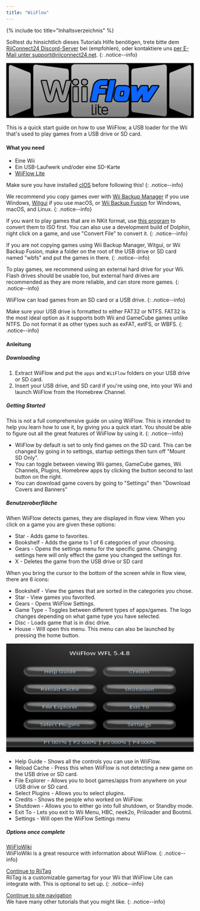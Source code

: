 ```yaml
---
title: "WiiFlow"
---
```


{% include toc title="Inhaltsverzeichnis" %}

Solltest du hinsichtlich dieses Tutorials Hilfe benötigen, trete bitte dem [RiiConnect24 Discord-Server](https://discord.gg/rc24) bei (empfohlen), oder kontaktiere uns [per E-Mail unter support@riiconnect24.net](mailto:support@riiconnect24.net).
{: .notice--info}

![WiiFlow](/images/wiiflowlogo.png)

This is a quick start guide on how to use WiiFlow, a USB loader for the Wii that's used to play games from a USB drive or SD card.

#### What you need

- Eine Wii
- Ein USB-Laufwerk und/oder eine SD-Karte
- [WiiFlow Lite](https://hbb1.oscwii.org/hbb/wiiflow/wiiflow.zip)

Make sure you have installed [cIOS](/cios) before following this!
{: .notice--info}

We recommend you copy games over with [Wii Backup Manager](/wiibackupmanager) if you use Windows, [Witgui](https://desairem.com/wordpress/category/witgui-download/) if you use macOS, or [Wii Backup Fusion](https://github.com/larsenv/Wii-Backup-Fusion) for Windows, macOS, and Linux.
{: .notice--info}

If you want to play games that are in NKit format, use [this program](https://gbatemp.net/download/nkit.36157/) to convert them to ISO first. You can also use a development build of Dolphin, right click on a game, and use "Convert File" to convert it.
{: .notice--info}

If you are not copying games using Wii Backup Manager, Witgui, or Wii Backup Fusion, make a folder on the root of the USB drive or SD card named "wbfs" and put the games in there.
{: .notice--info}

To play games, we recommend using an external hard drive for your Wii. Flash drives should be usable too, but external hard drives are recommended as they are more reliable, and can store more games.
{: .notice--info}

WiiFlow can load games from an SD card or a USB drive.
{: .notice--info}

Make sure your USB drive is formatted to either FAT32 or NTFS. FAT32 is the most ideal option as it supports both Wii and GameCube games unlike NTFS. Do not format it as other types such as exFAT, extFS, or WBFS.
{: .notice--info}

#### Anleitung

##### Downloading

1. Extract WiiFlow and put the `apps` and `WiiFlow` folders on your USB drive or SD card.
2. Insert your USB drive, and SD card if you're using one, into your Wii and launch WiiFlow from the Homebrew Channel.

##### Getting Started

This is not a full comprehensive guide on using WiiFlow. This is intended to help you learn how to use it, by giving you a quick start. You should be able to figure out all the great features of WiiFlow by using it.
{: .notice--info}

- WiiFlow by default is set to only find games on the SD card. This can be changed by going in to settings, startup settings then turn off "Mount SD Only".
- You can toggle between viewing Wii games, GameCube games, Wii Channels, Plugins, Homebrew apps by clicking the button second to last button on the right.
- You can download game covers by going to "Settings" then "Download Covers and Banners"

##### Benutzeroberfläche

When WiiFlow detects games, they are displayed in flow view. When you click on a game you are given these options:

- Star - Adds game to favorites.
- Bookshelf - Adds the game to 1 of 6 categories of your choosing.
- Gears - Opens the settings menu for the specific game. Changing settings here will only effect the game you changed the settings for.
- X - Deletes the game from the USB drive or SD card

When you bring the cursor to the bottom of the screen while in flow view, there are 6 icons:

- Bookshelf - View the games that are sorted in the categories you chose.
- Star - View games you favorited.
- Gears - Opens WiiFlow Settings.
- Game Type - Toggles between different types of apps/games. The logo changes depending on what game type you have selected.
- Disc - Loads game that is in disc drive.
- House - Will open this menu. This menu can also be launched by pressing the home button.

![WF_menu](images/WFmenu.png)

- Help Guide - Shows all the controls you can use in WiiFlow.
- Reload Cache - Press this when WiiFlow is not detecting a new game on the USB drive or SD card.
- File Explorer - Allows you to boot games/apps from anywhere on your USB drive or SD card.
- Select Plugins - Allows you to select plugins.
- Credits - Shows the people who worked on WiiFlow.
- Shutdown - Allows you to either go into full shutdown, or Standby mode.
- Exit To - Lets you exit to Wii Menu, HBC, neek2o, Priiloader and Bootmii.
- Settings - Will open the WiiFlow Settings menu

##### Options once complete

[WiiFloWiki](https://sites.google.com/site/WiiFlowiki4/)<br> WiiFloWiki is a great resource with information about WiiFlow.
{: .notice--info}

[Continue to RiiTag](riitag)<br> RiiTag is a customizable gamertag for your Wii that WiiFlow Lite can integrate with. This is optional to set up.
{: .notice--info}

[Continue to site navigation](site-navigation)<br> We have many other tutorials that you might like.
{: .notice--info}
